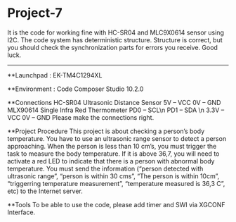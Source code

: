 # Project-7
It is the code for working fine with HC-SR04 and MLC9X0614 sensor using I2C. The code system has deterministic structure. Structure is correct, but you should check the synchronization parts for errors you receive. Good luck.
********************************************************

**Launchpad : EK-TM4C1294XL

**Environment : Code Composer Studio 10.2.0

**Connections 
HC-SR04 Ultrasonic Distance Sensor
5V – VCC
0V – GND
MLX90614 Single Infra Red Thermometer 
PD0 – SCL\n
PD1 – SDA \n
3.3V – VCC
0V – GND
Please make the connections right.

**Project Procedure
This project is about checking a person’s body temperature.
You have to use an ultrasonic range sensor to detect a person approaching.
When the person is less than 10 cm’s, you must trigger the task to measure the body temperature. 
If it is above 36,7, you will need to activate a red LED to indicate that there is a person with abnormal body temperature.
You must send the information (“person detected with ultrasonic range”, “person is within 30 cms”, “The person is within 10cm”, “triggerring temperature measurement”, “temperature measured is 36,3 C”, etc) to the Internet server. 

**Tools
To be able to use the code, please add timer and SWI via XGCONF Interface.
